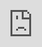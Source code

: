 ```yaml
---
layout: post
title: "아이콘의 보비가 'U Mad' MV 티저에서 빠진 것을 찾아냅니다."
author: "undefined"
thumbnail: "data:image/gif;base64,R0lGODlhAQABAAAAACH5BAEKAAEALAAAAAABAAEAAAICTAEAOw=="
tags: 
---
```




<div class="video_wrapper" style="padding-top: 56.25%;">
    <iframe id="player" class="main_video" src="https://www.youtube.com/embed/Pavykdq85o0" width="100%" height="100%" frameborder="0" allowfullscreen="" style="display: block !important; position: absolute; top: 0px; left: 0px; width: 100%; height: 100%;"></iframe>
</div>


아이콘의 보비가 `U Mad` 뮤직비디오 티저를 떨어뜨렸다.

MV 티저에서 바비는 빈 하얀 방을 뒤져 없어진 것을 발견한다. 〈U Mad〉는 1월 25일 발매되는 아이콘 멤버의 두 번째 정규 앨범 `Lucky Man`의 타이틀 곡이다.

위에 있는 `U Mad` MV 티저를 보시고, 여기 계신 바비의 예전 모습을 보시고, 아래 댓글로 여러분의 생각을 알려주세요.